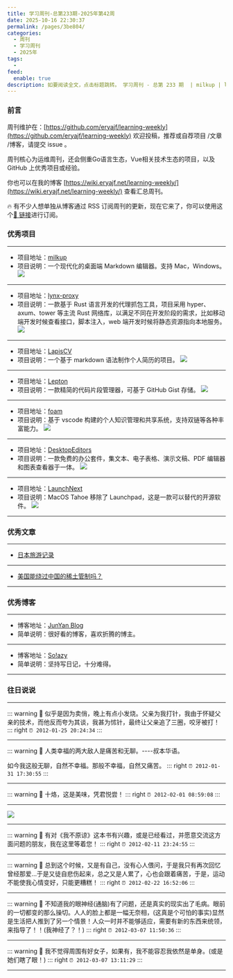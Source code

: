 ```yaml
---
title: 学习周刊-总第233期-2025年第42周
date: 2025-10-16 22:30:37
permalink: /pages/3be804/
categories:
  - 周刊
  - 学习周刊
  - 2025年
tags:
  - 
feed:
  enable: true
description: 如要阅读全文，点击标题跳转。 学习周刊 - 总第 233 期  | milkup | lynx-proxy | LapisCV | Lepton | foam | DesktopEditors | LaunchNext
---
```




### 前言

周刊维护在：[https://github.com/eryajf/learning-weekly](https://github.com/eryajf/learning-weekly)  欢迎投稿，推荐或自荐项目 /文章 /博客，请提交 issue 。

周刊核心为运维周刊，还会侧重Go语言生态，Vue相关技术生态的项目，以及 GitHub 上优秀项目或经验。

你也可以在我的博客 [https://wiki.eryajf.net/learning-weekly/](https://wiki.eryajf.net/learning-weekly/) 查看汇总周刊。

🔥 有不少人想单独从博客通过 RSS 订阅周刊的更新，现在它来了，你可以使用这个[🔗 链接](https://wiki.eryajf.net/learning-weekly.xml)进行订阅。

### 优秀项目

---
- 项目地址：[milkup](https://github.com/Auto-Plugin/milkup)
- 项目说明：一个现代化的桌面端 Markdown 编辑器。支持 Mac，Windows。
  ![](https://t.eryajf.net/imgs/2025/09/1758191471402.webp)
---
- 项目地址：[lynx-proxy](https://github.com/suxin2017/lynx-proxy)
- 项目说明：一款基于 Rust 语言开发的代理抓包工具，项目采用 hyper、axum、tower 等主流 Rust 网络库，以满足不同在开发阶段的需求，比如移动端开发时候查看接口，脚本注入，web 端开发时候将静态资源指向本地服务。
  ![](https://t.eryajf.net/imgs/2025/09/1758245654220.webp)
---
- 项目地址：[LapisCV](https://github.com/BingyanStudio/LapisCV)
- 项目说明：一个基于 markdown 语法制作个人简历的项目。
  ![](https://t.eryajf.net/imgs/2025/09/1758252134843.webp)
---
- 项目地址：[Lepton](https://github.com/hackjutsu/Lepton)
- 项目说明：一款精简的代码片段管理器，可基于 GitHub Gist 存储。
  ![](https://t.eryajf.net/imgs/2025/09/1758252284182.webp)
---
- 项目地址：[foam](https://github.com/foambubble/foam)
- 项目说明：基于 vscode 构建的个人知识管理和共享系统，支持双链等各种丰富能力。
  ![](https://t.eryajf.net/imgs/2025/09/1758252935009.webp)
---
- 项目地址：[DesktopEditors](https://github.com/ONLYOFFICE/DesktopEditors)
- 项目说明：一款免费的办公套件，集文本、电子表格、演示文稿、PDF 编辑器和图表查看器于一体。
  ![](https://t.eryajf.net/imgs/2025/09/1758253462628.webp)
---
- 项目地址：[LaunchNext](https://github.com/RoversX/LaunchNext/blob/main/i18n/README.zh.md)
- 项目说明：MacOS Tahoe 移除了 Launchpad，这是一款可以替代的开源软件。
  ![](https://t.eryajf.net/imgs/2025/09/1758334835113.webp)
---

### 优秀文章

---
- [日本旅游记录](https://joessem.com/archives/first-japan.html)
---
- [美国能绕过中国的稀土管制吗？](https://mp.weixin.qq.com/s/Bwr274AY1PJr4imOSXsJ5A)
---


### 优秀博客

---
- 博客地址：[JunYan Blog](https://www.jinjun.top/)
- 简单说明：很好看的博客，喜欢折腾的博主。
---
- 博客地址：[So!azy](https://blog.solazy.me/)
- 简单说明：坚持写日记，十分难得。
---

### 往日说说


---

::: warning 📜
似乎是因为卖俏，晚上有点小发烧。父亲为我打针，我由于怀疑父亲的技术，而他反而夸为其谈，我甚为怵针，最终让父亲追了三圈，咬牙被打！
::: right
`⏰ 2012-01-25 20:24:34`
:::

---

::: warning 📜
人类幸福的两大敌人是痛苦和无聊。----叔本华语。

如今我这般无聊，自然不幸福。那般不幸福，自然又痛苦。
::: right
`⏰ 2012-01-31 17:30:55`
:::

---

::: warning 📜
十烙，这是美味，凭君悦尝！
::: right
`⏰ 2012-02-01 08:59:08`
:::

---

![](https://t.eryajf.net/imgs/2025/10/1760625494000.webp)

---

::: warning 📜
有对《我不原谅》这本书有兴趣，或是已经看过，并愿意交流这方面问题的朋友，我在这里等着您！
::: right
`⏰ 2012-02-11 23:24:55`
:::

---

::: warning 📜
总到这个时候，又是有自己，没有心人偎问，于是我只有再次回忆曾经那爱…于是又徒自悲伤起来，总之又是人累了，心也会跟着痛苦，于是，运动不能使我心情变好，只能更糟糕！
::: right
`⏰ 2012-02-22 16:52:06`
:::

---

::: warning 📜
不知道我的眼神经(通脑)有了问题，还是真实的现实出了毛病。眼前的一切都变的那么操切。人人的脸上都是一幅无奈相，(这真是个可怕的事实)显然是生活把人推到了另一个情景！人众一时并不能够适应，需要有新的东西来统领，来指导了！！(我神经了？！)
::: right
`⏰ 2012-03-07 11:50:36`
:::

---

::: warning 📜
我不觉得周围有好女子，如果有，我不能容忍我依然是单身。(或是她们瞎了眼！)
::: right
`⏰ 2012-03-07 13:11:29`
:::

---